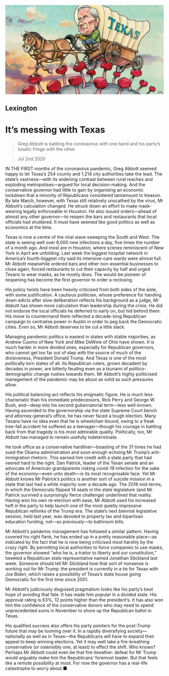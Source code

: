 ![](./images/20200704_USD000.jpg)

## Lexington

# It’s messing with Texas

> Greg Abbott is battling the coronavirus with one hand and his party’s lunatic fringe with the other

> Jul 2nd 2020

IN THE FIRST months of the coronavirus pandemic, Greg Abbott seemed happy to let Texas’s 254 county and 1,214 city authorities take the lead. The state’s vastness—with its widening contrast between rural reaches and exploding metropolises—argued for local decision-making. And the conservative governor had little to gain by organising an economic lockdown that a minority of Republicans considered tantamount to treason. By late March, however, with Texas still relatively unscathed by the virus, Mr Abbott’s calculation changed. He struck down an effort to make mask-wearing legally enforceable in Houston. He also issued orders—ahead of almost any other governor—to reopen the bars and restaurants that local officials had shuttered. It must have seemed like good politics as well as economics at the time.

Texas is now a centre of the viral wave sweeping the South and West. The state is seeing well over 6,000 new infections a day, five times the number of a month ago. And most are in Houston, where scenes reminiscent of New York in April are unfolding. Last week the biggest hospital network in America’s fourth-biggest city said its intensive-care wards were almost full. Mr Abbott meanwhile ordered bars and other non-essential businesses to close again, forced restaurants to cut their capacity by half and urged Texans to wear masks, as he mostly does. The would-be pioneer of reopening has become the first governor to order a reclosing.

His policy twists have been heavily criticised from both sides of the aisle, with some justification. A cautious politician, whose preference for handing down edicts after slow deliberation reflects his background as a judge, Mr Abbott has shown more calculation than leadership during the crisis. He did not endorse the local officials he deferred to early on, but hid behind them. His move to countermand them reflected a decade-long Republican campaign to centralise power in Austin in order to peg back the Democratic cities. Even so, Mr Abbott deserves to be cut a little slack.

Managing pandemic politics is easiest in states with stable majorities, as Andrew Cuomo of New York and Mike DeWine of Ohio have shown. It is much harder in more divided ones, especially for Republican governors, who cannot get too far out of step with the source of much of the divisiveness, President Donald Trump. And Texas is one of the most politically torn states of all. Its Republican rulers, grown decadent by decades in power, are bitterly feuding even as a tsunami of politico-demographic change rushes towards them. Mr Abbott’s highly politicised management of the pandemic may be about as solid as such pressures allow.

His political balancing act reflects his enigmatic figure. He is much less charismatic than his immediate predecessors, Rick Perry and George W. Bush, and—deep into his second gubernatorial term—less well-known. Having ascended to the governorship via the state Supreme Court bench and attorney-general’s office, he has never faced a tough election. Many Texans have no idea even that he is wheelchair-bound, owing to a freak tree-fall accident he suffered as a teenager—though his courage in battling back from that tragedy is his most admirable quality. Politically, too, Mr Abbott has managed to remain usefully indeterminate.

He took office as a conservative hardliner—boasting of the 31 times he had sued the Obama administration and soon enough echoing Mr Trump’s anti-immigration rhetoric. This earned him credit with a state party that had veered hard to the right. Dan Patrick, leader of the Texan senate and an advocate of American grandparents risking covid-19 infection for the sake of the economy—even unto death—is its most recognisable face. Yet Mr Abbott knows Mr Patrick’s politics is another sort of suicide mission in a state that last had a white majority over a decade ago. The 2018 mid-terms, in which the Democrats flipped 14 seats in the state legislature (and Mr Patrick survived a surprisingly fierce challenge) underlined that reality. Having won his own re-election with ease, Mr Abbott used his increased heft in the party to help launch one of the most quietly impressive Republican rethinks of the Trump era. The state’s next biennial legislative session, held last year, was devoted to property tax and bipartisan education funding, not—as previously—to bathroom bills.

Mr Abbott’s pandemic management has followed a similar pattern. Having covered his right flank, he has ended up in a pretty reasonable place—as indicated by the fact that he is now being criticised most harshly by the crazy right. By permitting local authorities to force companies to use masks, the governor showed “who he is, a traitor to liberty and our constitution,” tweeted a Republican state representative named Jonathan Stickland last week. Someone should tell Mr Stickland how that sort of nonsense is working out for Mr Trump: the president is currently in a tie for Texas with Joe Biden, which raises a possibility of Texas’s state house going Democratic for the first time since 2001.

Mr Abbott’s judiciously disguised pragmatism looks like his party’s best hope of avoiding that fate. It has made him popular in a divided state. His approval rating is 63%, 12 points higher than the president’s. It has also won him the confidence of the conservative donors who may need to spend unprecedented sums in November to shore up the Republican ballot in Texas.

His qualified success also offers his party pointers for the post-Trump future that may be looming over it. In a rapidly diversifying society—nationally as well as in Texas—the Republicans will have to expand their appeal to keep winning elections. Yet it may well take a fire-breathing conservative (or ostensibly one, at least) to effect the shift. Who knows? Perhaps Mr Abbott could even be that fire-breather: defeat for Mr Trump would arguably make him the Republicans’ foremost leader. But that feels like a remote possibility at most. For now the governor has a real-life catastrophe to worry about.■